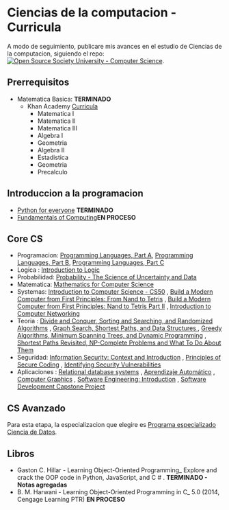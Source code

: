 # Ciencias de la computacion - Curricula

A modo de seguimiento, publicare mis avances en el estudio de Ciencias de la computacion, siguiendo el repo: [![Open Source Society University - Computer Science](https://img.shields.io/badge/OSSU-computer--science-blue.svg)](https://github.com/ossu/computer-science).



## Prerrequisitos

* Matematica Basica: **TERMINADO**
  * Khan Academy [Curricula](https://www.khanacademy.org/math/high-school-math)
    * Matematica I  
    * Matematica II
    * Matematica III
    * Algebra I
    * Geometria
    * Algebra II
    * Estadistica
    * Geometria
    * Precalculo

## Introduccion a la programacion


* [Python for everyone](https://www.coursera.org/specializations/python) **TERMINADO**
* [Fundamentals of Computing](https://www.coursera.org/specializations/computer-fundamentals)**EN PROCESO**

## Core CS

* Programacion: [Programming Languages, Part A](https://www.coursera.org/learn/programming-languages), [Programming Languages, Part B](https://www.coursera.org/learn/programming-languages-part-b), [Programming Languages, Part C](https://www.coursera.org/learn/programming-languages-part-c) 
* Logica : [Introduction to Logic](https://www.coursera.org/learn/logic-introduction) 
* Probabilidad: [Probability - The Science of Uncertainty and Data](https://www.edx.org/es/course/probability-the-science-of-uncertainty-and-data) 
* Matematica: [Mathematics for Computer Science](https://ocw.mit.edu/courses/electrical-engineering-and-computer-science/6-042j-mathematics-for-computer-science-spring-2015/index.htm) 
* Systemas: [Introduction to Computer Science - CS50](https://www.edx.org/es/course/cs50s-introduction-to-computer-science) , [Build a Modern Computer from First Principles: From Nand to Tetris](https://www.coursera.org/learn/build-a-computer) , [Build a Modern Computer from First Principles: Nand to Tetris Part II](https://www.coursera.org/learn/nand2tetris2) , [Introduction to Computer Networking](https://www.youtube.com/playlist?list=PLEAYkSg4uSQ2dr0XO_Nwa5OcdEcaaELSG)
* Teoria : [Divide and Conquer, Sorting and Searching, and Randomized Algorithms](https://www.coursera.org/learn/algorithms-divide-conquer) , [Graph Search, Shortest Paths, and Data Structures
](https://www.coursera.org/learn/algorithms-graphs-data-structures) , [Greedy Algorithms, Minimum Spanning Trees, and Dynamic Programming](https://www.coursera.org/learn/algorithms-greedy) , [Shortest Paths Revisited, NP-Complete Problems and What To Do About Them](https://www.coursera.org/learn/algorithms-npcomplete)
* Seguridad: [Information Security: Context and Introduction](https://www.coursera.org/learn/information-security-data)  , [Principles of Secure Coding](https://www.coursera.org/learn/secure-coding-principles) , [Identifying Security Vulnerabilities](https://www.coursera.org/learn/identifying-security-vulnerabilities) 
* Aplicaciones : [Relational database systems](https://www.coursera.org/learn/relational-database) , [Aprendizaje Automático](https://www.coursera.org/learn/machine-learning) , [Computer Graphics](edx.org/es/course/computer-graphics-2) , [Software Engineering: Introduction](https://www.edx.org/es/course/software-engineering-introduction) , [Software Development Capstone Project](https://www.edx.org/es/course/software-development-capstone-project)

##  CS Avanzado

Para esta etapa, la especializacion que elegire es [Programa especializado Ciencia de Datos](https://www.coursera.org/specializations/jhu-data-science).

## Libros
 * Gaston C. Hillar - Learning Object-Oriented Programming_ Explore and crack the OOP code in Python, JavaScript, and C # . **TERMINADO - Notas agregadas**
 * B. M. Harwani - Learning Object-Oriented Programming in C_ 5.0 (2014, Cengage Learning PTR) **EN PROCESO**
